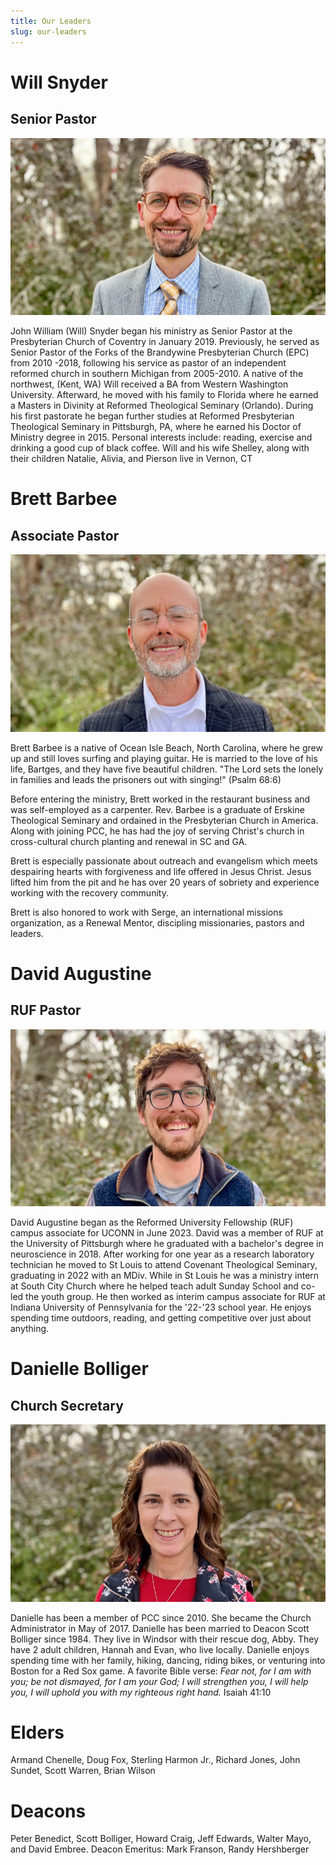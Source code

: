```yaml
---
title: Our Leaders
slug: our-leaders
---
```


# Will Snyder

## Senior Pastor

![Pastor Will](../images/2024-portrait_will.jpeg)

John William (Will) Snyder began his ministry as Senior Pastor at the Presbyterian Church of Coventry in January 2019. Previously, he served as Senior Pastor of the Forks of the Brandywine Presbyterian Church (EPC) from 2010 -2018, following his service as pastor of an independent reformed church in southern Michigan from 2005-2010. A native of the northwest, (Kent, WA) Will received a BA from Western Washington University. Afterward, he moved with his family to Florida where he earned a Masters in Divinity at Reformed Theological Seminary (Orlando). During his first pastorate he began further studies at Reformed Presbyterian Theological Seminary in Pittsburgh, PA, where he earned his Doctor of Ministry degree in 2015. Personal interests include: reading, exercise and drinking a good cup of black coffee. Will and his wife Shelley, along with their children Natalie, Alivia, and Pierson live in Vernon, CT

# Brett Barbee

## Associate Pastor

![Pastor Brett](../images/2024-portrait_brett.jpeg)

Brett Barbee is a native of Ocean Isle Beach, North Carolina, where he grew up and still loves surfing and playing guitar. He is married to the love of his life, Bartges, and they have five beautiful children. "The Lord sets the lonely in families and leads the prisoners out with singing!" (Psalm 68:6)
 
Before entering the ministry, Brett worked in the restaurant business and was self-employed as a carpenter. Rev. Barbee is a graduate of Erskine Theological Seminary and ordained in the Presbyterian Church in America. Along with joining PCC, he has had the joy of serving Christ's church in cross-cultural church planting and renewal in SC and GA.  

Brett is especially passionate about outreach and evangelism which meets despairing hearts with forgiveness and life offered in Jesus Christ. Jesus lifted him from the pit and he has over 20 years of sobriety and experience working with the recovery community. 
 
Brett is also honored to work with Serge, an international missions organization, as a Renewal Mentor, discipling missionaries, pastors and leaders. 

# David Augustine

## RUF Pastor

![David Augustine](../images/2024-portrait_david.jpeg)

David Augustine began as the Reformed University Fellowship (RUF) campus associate for UCONN in June 2023. David was a member of RUF at the University of Pittsburgh where he graduated with a bachelor's degree in neuroscience in 2018. After working for one year as a research laboratory technician he moved to St Louis to attend Covenant Theological Seminary, graduating in 2022 with an MDiv. While in St Louis he was a ministry intern at South City Church where he helped teach adult Sunday School and co-led the youth group. He then worked as interim campus associate for RUF at Indiana University of Pennsylvania for the '22-'23 school year. He enjoys spending time outdoors, reading, and getting competitive over just about anything.

# Danielle Bolliger

## Church Secretary

![Danielle Bolliger](../images/2024-portrait_danielle.jpeg)

Danielle has been a member of PCC since 2010. She became the Church Administrator in May of 2017. Danielle has been married to Deacon Scott Bolliger since 1984. They live in Windsor with their rescue dog, Abby. They have 2 adult children, Hannah and Evan, who live locally. Danielle enjoys spending time with her family, hiking, dancing, riding bikes, or venturing into Boston for a Red Sox game. A favorite Bible verse: _Fear not, for I am with you; be not dismayed, for I am your God; I will strengthen you, I will help you, I will uphold you with my righteous right hand._ Isaiah 41:10

# Elders

Armand Chenelle, Doug Fox, Sterling Harmon Jr., Richard Jones, John Sundet, Scott Warren, Brian Wilson

# Deacons

Peter Benedict, Scott Bolliger, Howard Craig, Jeff Edwards, Walter Mayo, and David Embree. Deacon Emeritus: Mark Franson, Randy Hershberger
